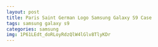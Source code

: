 ```yaml
---
layout: post
title: Paris Saint German Logo Samsung Galaxy S9 Case
tags: samsung galaxy s9
categories: samsung
img: 1P61LEdt_doRLoyRdzQlW4lGlv8TlyKDr
---
```

